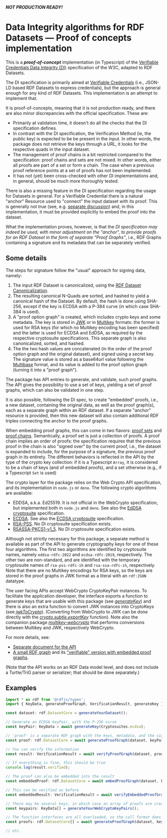 ***NOT PRODUCTION READY!***

# Data Integrity algorithms for RDF Datasets — Proof of concepts implementation

This is a ***proof-of-concept*** implementation (in Typescript) of the [Verifiable Credentials Data Integrity (DI)](https://www.w3.org/TR/vc-data-integrity/) specification of the W3C, adapted to RDF Datasets.

The DI specification is primarily aimed at [Verifiable Credentials](https://www.w3.org/TR/vc-data-model-2.0/) (i.e., JSON-LD based RDF Datasets to express credentials), but the approach is general enough for any kind of RDF Datasets.
This implementation is an attempt to implement that.

It is proof-of-concepts, meaning that it is not production ready, and there are also minor discrepancies with the official specification. These are:

- Primarily at validation time, it doesn't do all the checks that the DI specification defines.
- In contrast with the DI specification, the Verification Method (ie, the public key) is expected to be be present in the input. In other words, the package does not retrieve the keys through a URL, it looks for the respective quads in the input dataset.
- The management of proof chains is a bit restricted compared to the specification: proof chains and sets are not mixed. In other words, either all proofs are part of a set or form a chain. The case when a previous proof reference points at a set of proofs has not been implemented.
- It has not (yet) been cross-checked with other DI implementations and, in general, should be much more thoroughly tested.

There is also a missing feature in the DI specification regarding the usage for Datasets in general. For a Verifiable Credential there is a natural "anchor" Resource used to "connect" the input dataset with its proof.
This is generally not true (see, e.g. [separate discussion](https://github.com/w3c/vc-data-model/issues/1248)) and, in this implementation, it must be provided explicitly to embed the proof into the dataset.

What the implementation proves, however, is that the _DI specification may indeed be used, with minor adjustment on the "anchor", to provide proofs for an RDF Dataset in the form of separate "Proof Graphs"_, i.e., RDF Graphs containing a signature and its metadata that can be separately verified.

## Some details

The steps for signature follow the "usual" approach for signing data, namely:

1. The input RDF Dataset is canonicalized, using the [RDF Dataset Canonicalization](https://www.w3.org/TR/rdf-canon/).
2. The resulting canonical N-Quads are sorted, and hashed to yield a canonical hash of the Dataset. By default, the hash is done using SHA-256, except if the key is ECDSA with a P-384 curve (in which case SHA-384 is used).
3. A "proof option graph" is created, which includes crypto keys and some metadata. The key is stored in [JWK](https://www.rfc-editor.org/rfc/rfc7517) or in [Multikey](https://www.w3.org/TR/controller-document/#multikey) formats: the former is used for RSA keys (for which no Multikey encoding has been specified) and the latter is used for ECDSA and EdDSA, as required by the respective cryptosuite specifications. This separate graph is also canonicalized, sorted, and hashed.
4. The the two hash values are concatenated (in the order of the proof option graph and the original dataset), and signed using a secret key. The signature value is stored as a base64url value following the [Multibase](https://datatracker.ietf.org/doc/draft-multiformats-multibase) format, and its value is added to the proof option graph (turning it into a "proof graph").

The package has API entries to generate, and validate, such proof graphs. The API gives the possibility to use a set of keys, yielding a set of proof graphs, which can also be validated in one step. 

It is also possible, following the DI spec, to create "embedded" proofs, i.e., a new dataset, containing the original data, as well as the proof graph(s), each as a separate graph within an RDF dataset. If a separate "anchor" resource is provided, then this new dataset will also contain additional RDF triples connecting the anchor to the proof graphs.

When embedding proof graphs, this can come in two flavors: [proof sets](https://www.w3.org/TR/vc-data-integrity/#proof-sets) and [proof chains](https://www.w3.org/TR/vc-data-integrity/#proof-chains). Semantically, a proof set is just a collection of proofs. A proof chain implies an order of proofs: the specification requires that the previous proof in the chain is also "signed over" by the current proof, i.e., the dataset is expanded to include, for the purpose of a signature, the previous proof graph in its entirety. The different behaviors is reflected in the API by the type of the crypto key collection: if it is a Typescript `Array`, it is considered to be a chain of keys (and of embedded proofs), and a set otherwise (e.g., if a Typescript `Set` is used)

The crypto layer for the package relies on the Web Crypto API specification, and its implementation in `node.js` or `deno`. The following crypto algorithms are available:

- EDDSA, a.k.a. Ed25519. It is not official in the WebCrypto specification, but implemented both in `node.js` and `deno`. See also the [EdDSA cryptosuite](https://www.w3.org/TR/vc-di-eddsa/) specification.
- [ECDSA](https://w3c.github.io/webcrypto/#ecdsa). See also the [ECDSA cryptosuite](https://www.w3.org/TR/vc-di-ecdsa/) specification.
- [RSA-PSS](https://w3c.github.io/webcrypto/#rsa-pss). No DI cryptosuite specification exists.
- [RSASSA-PKCS1-v1_5](https://w3c.github.io/webcrypto/#rsassa-pkcs1). No DI cryptosuite specification exists.

Although not strictly necessary for this package, a separate method is available as part of the API to generate cryptography keys for one of these four algorithms.
The first two algorithms are identified by cryptosuite names, namely `eddsa-rdfc-2022` and `ecdsa-rdfc-2019`, respectively.
The other two are non-standard, and are identified with the temporary cryptosuite names of `rsa-pss-rdfc-ih` and `rsa-ssa-rdfc-ih`, respectively.
Note that there are no Multikey encodings for RSA keys, so the keys are stored in the proof graphs in JWK format as a literal with an `rdf:JSON` datatype.

The user facing APIs accept WebCrypto CryptoKeyPair instances. To facilitate the application developer, the interface exports a function to generate keys that are usable with this package (see [_generateKey_](https://iherman.github.io/rdfjs-di/functions/lib_crypto_utils.generateKey.html)) and there is also an extra function to convert JWK instances into CryptoKeys (see [_jwkToCrypto_](https://iherman.github.io/rdfjs-di/functions/lib_crypto_utils.jwkToCrypto.html)). (Converting from WebCrypto to JWK can be done directly with the [_crypto.subtle.exportKey_](https://devdocs.io/node/webcrypto#subtleexportkeyformat-key) function). Note also the companion package [_multikey-webcrypto_](https://github.com/iherman/multikey-webcrypto) that performs conversions between Multikey and JWK, respectively WebCrypto.

For more details, see:

- [Separate document for the API](https://iherman.github.io/rdfjs-di/modules/index.html)
- [A small RDF graph](https://github.com/iherman/rdfjs-di/blob/main/examples/small.ttl) and its ["verifiable" version with embedded proof graphs](https://github.com/iherman/rdfjs-di/blob/main/examples/small_with_proofs.ttl).

(Note that the API works on an RDF Data model level, and does not include a Turtle/TriG parser or serializer; that should be done separately.)

## Examples

```typescript
import * as rdf from '@rdfjs/types';
import { KeyData, generateProofGraph, VerificationResult, generateKey } from 'rdfjs-di';

const dataset: rdf.DatasetCore = generateYourDataset();

// Generate an ECDSA keyPair, with the P-256 curve
const keyPair: KeyData = await generateKey(Cryptosuites.ecdsa);

// 'proof' is a separate RDF graph with the keys, metadata, and the signature
const proof: rdf.DatasetCore = await generateProofGraph(dataset, keyPair)

// You can verify the information
const result: VerificationResult = await verifyProofGraph(dataset, proof);

// If everything is fine, this should be true
console.log(result.verified);

// The proof can also be embedded into the result
const embeddedProof: rdf.DatasetCore = await embedProofGraph(dataset, keyPair, anchorResource);

// This can be verified as before
const embeddedResult: VerificationResult = await verifyEmbeddedProofGraph(proof, anchor);

// There may be several keys, in which case an array of proofs are created:
const keypairs: KeyData[] = generateYourWebCryptoKeyPairs();

// The function interfaces are all overloaded, so the call format does not really change:
const proofs: rdf.DatasetCore[] = await generateProofGraph(dataset, keyPairs);

// etc.
```
